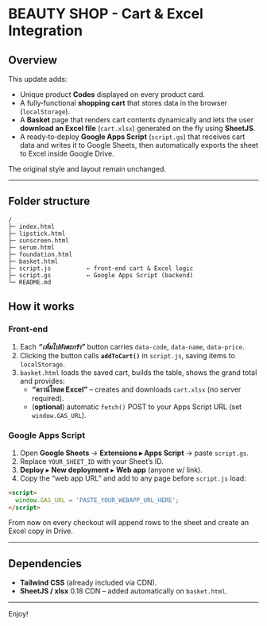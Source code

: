 
# BEAUTY SHOP - Cart & Excel Integration

## Overview
This update adds:

* Unique product **Codes** displayed on every product card.
* A fully‑functional **shopping cart** that stores data in the browser (`localStorage`).
* A **Basket** page that renders cart contents dynamically and lets the user **download an Excel file** (`cart.xlsx`) generated on the fly using **SheetJS**.
* A ready‑to‑deploy **Google Apps Script** (`script.gs`) that receives cart data and writes it to Google Sheets, then automatically exports the sheet to Excel inside Google Drive.

The original style and layout remain unchanged.

---

## Folder structure

```
/
├─ index.html
├─ lipstick.html
├─ sunscreen.html
├─ serum.html
├─ foundation.html
├─ basket.html
├─ script.js          ← front‑end cart & Excel logic
├─ script.gs          ← Google Apps Script (backend)
└─ README.md
```

## How it works

### Front‑end
1. Each ***“เพิ่มไปยังตะกร้า”*** button carries `data-code`, `data-name`, `data-price`.
2. Clicking the button calls **`addToCart()`** in `script.js`, saving items to `localStorage`.
3. `basket.html` loads the saved cart, builds the table, shows the grand total and provides:
   * **“ดาวน์โหลด Excel”** – creates and downloads `cart.xlsx` (no server required).
   * (**optional**) automatic `fetch()` POST to your Apps Script URL (set `window.GAS_URL`).

### Google Apps Script
1. Open **Google Sheets** → **Extensions ▸ Apps Script** → paste `script.gs`.
2. Replace `YOUR_SHEET_ID` with your Sheet’s ID.
3. **Deploy** ▸ **New deployment** ▸ **Web app** (anyone w/ link).
4. Copy the “web app URL” and add to any page before `script.js` load:

```html
<script>
  window.GAS_URL = 'PASTE_YOUR_WEBAPP_URL_HERE';
</script>
```

From now on every checkout will append rows to the sheet and create an Excel copy in Drive.

---

## Dependencies

* **Tailwind CSS** (already included via CDN).
* **SheetJS / xlsx** 0.18 CDN – added automatically on `basket.html`.

---

Enjoy!
